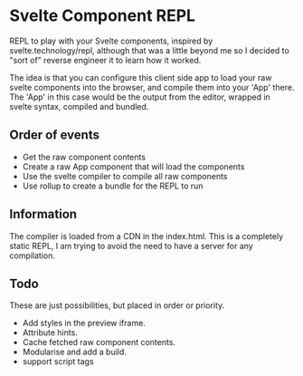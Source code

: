 Svelte Component REPL
=====================

REPL to play with your Svelte components, inspired by svelte.technology/repl, although that was
a little beyond me so I decided to "sort of" reverse engineer it to learn how it worked.

The idea is that you can configure this client side app to load your raw svelte components
into the browser, and compile them into your 'App' there. The 'App' in this case would be the
output from the editor, wrapped in svelte syntax, compiled and bundled.

## Order of events

- Get the raw component contents
- Create a raw App component that will load the components
- Use the svelte compiler to compile all raw components
- Use rollup to create a bundle for the REPL to run

## Information

The compiler is loaded from a CDN in the index.html. This is a completely
static REPL, I am trying to avoid the need to have a server for any compilation.

## Todo

These are just possibilities, but placed in order or priority.

- Add styles in the preview iframe.
- Attribute hints.
- Cache fetched raw component contents.
- Modularise and add a build.
- support script tags
